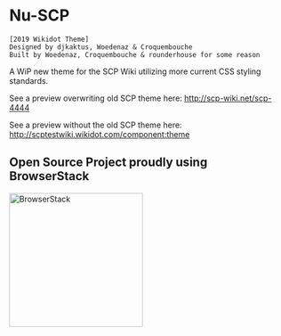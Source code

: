 <style>
    img {
        width: 25vw;
    }
</style>

# Nu-SCP

    [2019 Wikidot Theme]
    Designed by djkaktus, Woedenaz & Croquembouche
    Built by Woedenaz, Croquembouche & rounderhouse for some reason
    
    
A WiP new theme for the SCP Wiki utilizing more current CSS styling standards.

See a preview overwriting old SCP theme here: http://scp-wiki.net/scp-4444

See a preview without the old SCP theme here: http://scptestwiki.wikidot.com/component:theme

## Open Source Project proudly using BrowserStack
[![BrowserStack](https://nu-scptheme.github.io/Nu-SCP/images/browserstack-logo-600x315.png)](https://www.browserstack.com/)
